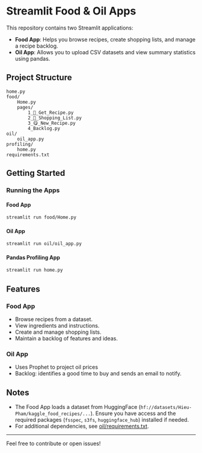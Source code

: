 # Streamlit Food & Oil Apps

This repository contains two Streamlit applications:

- **Food App**: Helps you browse recipes, create shopping lists, and manage a recipe backlog.
- **Oil App**: Allows you to upload CSV datasets and view summary statistics using pandas.

## Project Structure

```
home.py
food/
    Home.py
    pages/
        1_📒_Get_Recipe.py
        2_🛒_Shopping_List.py
        3_😋_New_Recipe.py
        4_Backlog.py
oil/
    oil_app.py
profiling/
    home.py
requirements.txt
```

## Getting Started

### Running the Apps

#### Food App

```sh
streamlit run food/Home.py
```

#### Oil App

```sh
streamlit run oil/oil_app.py
```

#### Pandas Profiling App

```sh
streamlit run home.py
```

## Features

### Food App

- Browse recipes from a dataset.
- View ingredients and instructions.
- Create and manage shopping lists.
- Maintain a backlog of features and ideas.

### Oil App

- Uses Prophet to project oil prices
- Backlog: identifies a good time to buy and sends an email to notify.

## Notes

- The Food App loads a dataset from HuggingFace (`hf://datasets/Hieu-Pham/kaggle_food_recipes/...`). Ensure you have access and the required packages (`fsspec`, `s3fs`, `huggingface_hub`) installed if needed.
- For additional dependencies, see [oil/requirements.txt](oil/requirements.txt).

---

Feel free to contribute or open issues!
